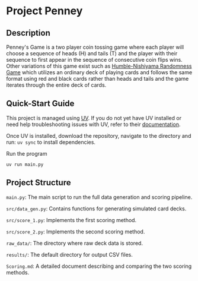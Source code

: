 # Project Penney

## Description

Penney's Game is a two player coin tossing game where each player will choose a sequence of heads (H) and tails (T) and the player with their sequence to first appear in the sequence of consecutive coin flips wins. Other variations of this game exist such as [Humble-Nishiyama Randomness Game](https://mathwo.github.io/assets/files/penney_game/humble-nishiyama_randomness_game-a_new_variation_on_penneys_coin_game.pdf)  which utilizes an ordinary deck of playing cards and follows the same format using red and black cards rather than heads and tails and the game iterates through the entire deck of cards.

## Quick-Start Guide

This project is managed using [UV](https://docs.astral.sh/uv/). If you do not yet have UV installed or need help troubleshooting issues with UV, refer to their [documentation](https://docs.astral.sh/uv/getting-started/features/). 

Once UV is installed, download the repository, navigate to the directory and run: `uv sync` to install dependencies.

Run the program

`uv run main.py`

## Project Structure

`main.py`: The main script to run the full data generation and scoring pipeline.

`src/data_gen.py`: Contains functions for generating simulated card decks.

`src/score_1.py`: Implements the first scoring method.

`src/score_2.py`: Implements the second scoring method.

`raw_data/`: The directory where raw deck data is stored.

`results/`: The default directory for output CSV files.

`Scoring.md`: A detailed document describing and comparing the two scoring methods.
